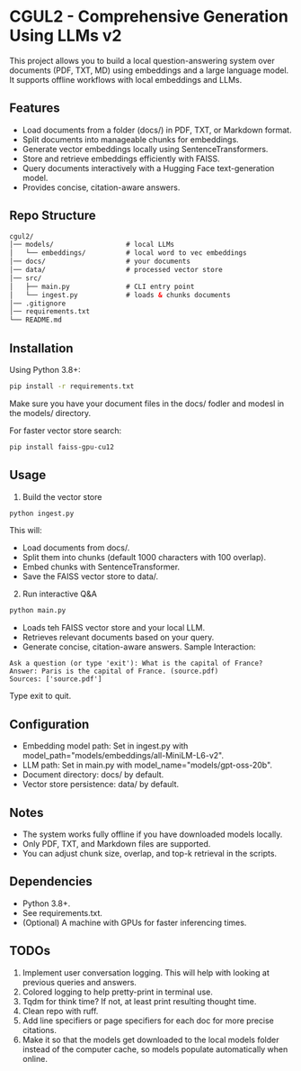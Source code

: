 # CGUL2 - Comprehensive Generation Using LLMs v2

This project allows you to build a local question-answering system over documents (PDF, TXT, MD) using embeddings and a large language model. It supports offline workflows with local embeddings and LLMs.

## Features

- Load documents from a folder (docs/) in PDF, TXT, or Markdown format.
- Split documents into manageable chunks for embeddings.
- Generate vector embeddings locally using SentenceTransformers.
- Store and retrieve embeddings efficiently with FAISS.
- Query documents interactively with a Hugging Face text-generation model.
- Provides concise, citation-aware answers.

## Repo Structure
```html
cgul2/
│── models/                  # local LLMs
│   └── embeddings/          # local word to vec embeddings
│── docs/                    # your documents
│── data/                    # processed vector store
│── src/
│   ├── main.py              # CLI entry point
│   └── ingest.py            # loads & chunks documents
│── .gitignore
│── requirements.txt
└── README.md
```

## Installation

Using Python 3.8+:
```bash
pip install -r requirements.txt
```
Make sure you have your document files in the docs/ fodler and modesl in the models/ directory.

For faster vector store search:
```bash
pip install faiss-gpu-cu12
```

## Usage

1. Build the vector store
```bash
python ingest.py
```
This will:
- Load documents from docs/.
- Split them into chunks (default 1000 characters with 100 overlap).
- Embed chunks with SentenceTransformer.
- Save the FAISS vector store to data/.
2. Run interactive Q&A
```bash
python main.py
```
- Loads teh FAISS vector store and your local LLM.
- Retrieves relevant documents based on your query.
- Generate concise, citation-aware answers.
Sample Interaction:
```
Ask a question (or type 'exit'): What is the capital of France?
Answer: Paris is the capital of France. (source.pdf)
Sources: ['source.pdf']
```
Type exit to quit.

## Configuration

- Embedding model path: Set in ingest.py with model_path="models/embeddings/all-MiniLM-L6-v2".
- LLM path: Set in main.py with model_name="models/gpt-oss-20b".
- Document directory: docs/ by default.
- Vector store persistence: data/ by default.

## Notes

- The system works fully offline if you have downloaded models locally.
- Only PDF, TXT, and Markdown files are supported.
- You can adjust chunk size, overlap, and top-k retrieval in the scripts.

## Dependencies

- Python 3.8+.
- See requirements.txt.
- (Optional) A machine with GPUs for faster inferencing times.

## TODOs
1. Implement user conversation logging. This will help with looking at previous queries and answers.
2. Colored logging to help pretty-print in terminal use.
3. Tqdm for think time? If not, at least print resulting thought time.
4. Clean repo with ruff.
5. Add line specifiers or page specifiers for each doc for more precise citations.
6. Make it so that the models get downloaded to the local models folder instead of the computer cache, so models populate automatically when online.